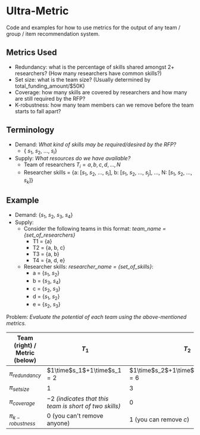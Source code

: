 # Ultra-Metric
Code and examples for how to use metrics for the output of any team / group / item recommendation system.

## Metrics Used
- Redundancy: what is the percentage of skills shared amongst 2+ researchers? (How many researchers have common skills?)
- Set size: what is the team size? (Usually determined by total_funding_amount/$50K)
- Coverage: how many skills are covered by researchers and how many are still required by the RFP?
- K-robustness: how many team members can we remove before the team starts to fall apart?

## Terminology

- Demand: *What kind of skills may be required/desired by the RFP?*
	- { $s_1$, $s_2$, ..., $s_i$}
- Supply: *What resources do we have available?*
	- Team of researchers $T_i = {a, b, c, d, ..., N}$
	- Researcher skills = {a: [$s_1$, $s_2$, ..., $s_i$], b: [$s_1$, $s_2$, ..., $s_j$], ..., N: [$s_1$, $s_2$, ..., $s_k$]}

## Example

- Demand: {$s_1$, $s_2$, $s_3$, $s_4$}
- Supply:
	- Consider the following teams in this format: *team_name = {set_of_researchers}*
		- T1 = {a}
		- T2 = {a, b, c}
		- T3 = {a, b}
		- T4 = {a, d, e}
	- Researcher skills: *researcher_name = {set_of_skills}*:
		- a = {$s_1$, $s_2$}
		- b = {$s_3$, $s_4$}
		- c = {$s_2$, $s_3$}
		- d = {$s_1$, $s_2$}
		- e = {$s_2$, $s_3$}

Problem: *Evaluate the potential of each team using the above-mentioned metrics.*

| Team (right) / Metric (below) | $T_1$                                                     | $T_2$                     | $T_3$          | $T_4$              |
| ----------------------------- | ------------------------------------------------------ | ---------------------- | ----------- | --------------- |
| $π_{redundancy}$              | $1\time$s_1$+1\time$s_1$=2$                                            | $1\time$s_2$+1\time$s_2$+1\time$s_2$=6$        | $1\time$s_2$+1\time$s_2$=4$ | $1\time$s_2$+1\time$s_2$+1\time$s_2$=6$ |
| $π_{setsize}$                 | $1$                                                      | $3$                      | $2$           | $3$               |
| $π_{coverage}$                | $-2$ *(indicates that this team is short of two skills)* | $0$                      | $0$           | $-1$              |
| $π_{k-robustness}$            | $0$ (you can't remove anyone)                            | $1$ (you can remove *c*) | $0$           | $0$                |
